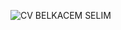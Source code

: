 ![CV BELKACEM SELIM](https://user-images.githubusercontent.com/93844493/140842012-d0e2a34f-a48a-4902-b88f-d8dbe5879478.png)
